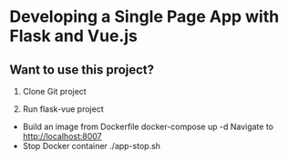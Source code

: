 # Developing a Single Page App with Flask and Vue.js

## Want to use this project?

1. Clone Git project

2. Run flask-vue project
- Build an image from Dockerfile
docker-compose up -d
Navigate to [http://localhost:8007](http://localhost:8007)
- Stop Docker container
./app-stop.sh